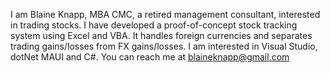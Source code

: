 I am Blaine Knapp, MBA CMC, a retired management consultant, interested in trading stocks.
I have developed a proof-of-concept stock tracking system using Excel and VBA.
It handles foreign currencies and separates trading gains/losses from FX gains/losses.
I am interested in Visual Studio, dotNet MAUI and C#.
You can reach me at blaineknapp@gmail.com
